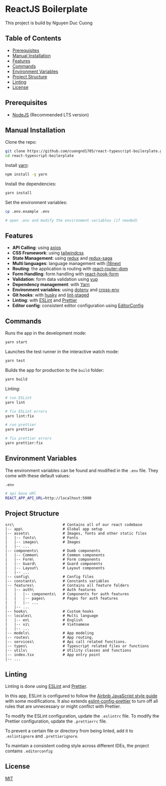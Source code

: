 # ReactJS Boilerplate

This project is build by Nguyen Duc Cuong

## Table of Contents

- [Prerequisites](#prerequisites)
- [Manual Installation](#manual-installation)
- [Features](#features)
- [Commands](#commands)
- [Environment Variables](#environment-variables)
- [Project Structure](#project-structure)
- [Linting](#linting)
- [License](#license)

## Prerequisites

- [NodeJS](https://nodejs.org/en) (Recommended LTS version)

## Manual Installation

Clone the repo:

```bash
git clone https://github.com/cuongnd1705/react-typescript-boilerplate.git
cd react-typescript-boilerplate
```

Install [yarn](https://yarnpkg.com):

```bash
npm install -g yarn
```

Install the dependencies:

```bash
yarn install
```

Set the environment variables:

```bash
cp .env.example .env

# open .env and modify the environment variables (if needed)
```

## Features

- **API Calling**: using [axios](https://github.com/axios/axios)
- **CSS Framework**: using [tailwindcss](https://tailwindcss.com/)
- **State Management**: using [redux](https://redux.js.org/) and [redux-saga](https://redux-saga.js.org/)
- **Multi languages**: language management with [i18next](https://www.i18next.com/)
- **Routing**: the application is routing with [react-router-dom](https://reactrouter.com/)
- **Form Handling**: form handling with [react-hook-form](https://react-hook-form.com/)
- **Validation**: form data validation using [yup](https://github.com/jquense/yup)
- **Dependency management**: with [Yarn](https://yarnpkg.com)
- **Environment variables**: using [dotenv](https://github.com/motdotla/dotenv) and [cross-env](https://github.com/kentcdodds/cross-env#readme)
- **Git hooks**: with [husky](https://github.com/typicode/husky) and [lint-staged](https://github.com/okonet/lint-staged)
- **Linting**: with [ESLint](https://eslint.org) and [Prettier](https://prettier.io)
- **Editor config**: consistent editor configuration using [EditorConfig](https://editorconfig.org)

## Commands

Runs the app in the development mode:

```bash
yarn start
```

Launches the test runner in the interactive watch mode:

```bash
yarn test
```

Builds the app for production to the `build` folder:

```bash
yarn build
```

Linting:

```bash
# run ESLint
yarn lint

# fix ESLint errors
yarn lint:fix

# run prettier
yarn prettier

# fix prettier errors
yarn prettier:fix
```

## Environment Variables

The environment variables can be found and modified in the `.env` file. They come with these default values:

`.env`

```bash
# api base URl
REACT_APP_API_URL=http://localhost:5000
```

## Project Structure

```
src\                      # Contains all of our react codebase
|-- app\                  # Global app setup
|-- assets\               # Images, fonts and other static files
|   |-- fonts\            # Fonts
|   |-- images\           # Images
|   |-- ...
|-- components\           # Dumb components
|   |-- Common\           # Common components
|   |-- Form\             # Form components
|   |-- Guard\            # Guard components
|   |-- Layout\           # Layout components
|   |-- ...
|-- config\               # Config files
|-- constants\            # Constants variables
|-- features\             # Contains all feature folders
|   |-- auth\             # Auth features
|   |   |-- components\   # Components for auth features
|   |   |-- pages\        # Pages for auth features
|   |   |-- ...
|   |-- ...
|-- hooks\                # Custom hooks
|-- locales\              # Multi language
|   |-- en\               # English
|   |-- vi\               # Vietnamese
|   |-- ...
|-- models\               # App modeling
|-- routes\               # App routing.
|-- services\             # Api call related functions.
|-- types\                # Typescript related files or functions
|-- utils\                # Utility classes and functions
|-- index.tsx             # App entry point
|-- ...
```

## Linting

Linting is done using [ESLint](https://eslint.org/) and [Prettier](https://prettier.io).

In this app, ESLint is configured to follow the [Airbnb JavaScript style guide](https://github.com/airbnb/javascript/tree/master/packages/eslint-config-airbnb-base) with some modifications. It also extends [eslint-config-prettier](https://github.com/prettier/eslint-config-prettier) to turn off all rules that are unnecessary or might conflict with Prettier.

To modify the ESLint configuration, update the `.eslintrc` file. To modify the Prettier configuration, update the `.prettierrc` file.

To prevent a certain file or directory from being linted, add it to `.eslintignore` and `.prettierignore`.

To maintain a consistent coding style across different IDEs, the project contains `.editorconfig`

## License

[MIT](LICENSE)

